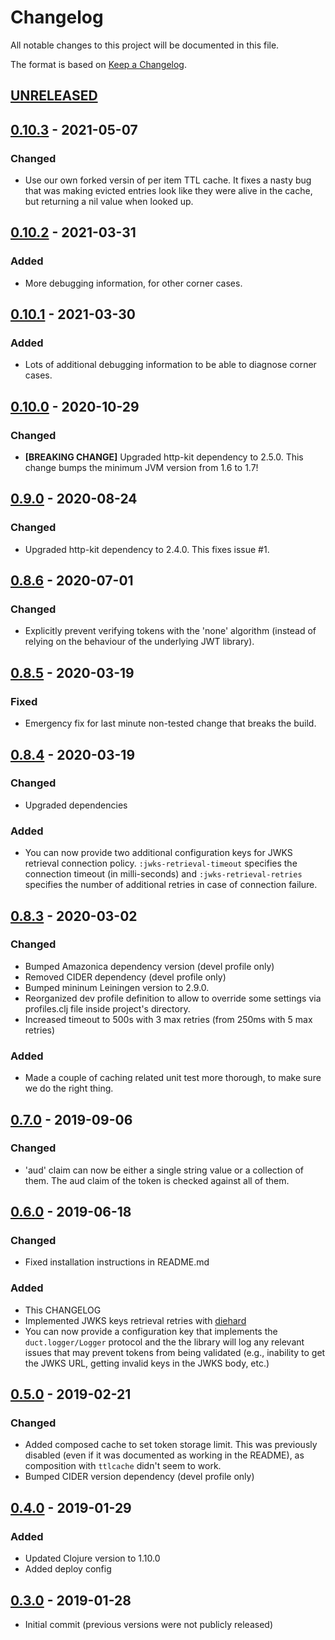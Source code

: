 # Changelog
All notable changes to this project will be documented in this file.

The format is based on [Keep a Changelog](http://keepachangelog.com/en/1.0.0/).

## [UNRELEASED]

## [0.10.3] - 2021-05-07

### Changed
- Use our own forked versin of per item TTL cache. It fixes a nasty bug that was making evicted entries look like they were alive in the cache, but returning a nil value when looked up.

## [0.10.2] - 2021-03-31

### Added
- More debugging information, for other corner cases.

## [0.10.1] - 2021-03-30

### Added
- Lots of additional debugging information to be able to diagnose corner cases.

## [0.10.0] - 2020-10-29

### Changed
- **[BREAKING CHANGE]** Upgraded http-kit dependency to 2.5.0. This change bumps the minimum JVM version from 1.6 to 1.7!

## [0.9.0] - 2020-08-24

### Changed
- Upgraded http-kit dependency to 2.4.0. This fixes issue #1.

## [0.8.6] - 2020-07-01

### Changed
- Explicitly prevent verifying tokens with the 'none' algorithm (instead of relying on the behaviour of the underlying JWT library).

## [0.8.5] - 2020-03-19

### Fixed
- Emergency fix for last minute non-tested change that breaks the build.

## [0.8.4] - 2020-03-19

### Changed
- Upgraded dependencies

### Added
- You can now provide two additional configuration keys for JWKS retrieval connection policy. `:jwks-retrieval-timeout` specifies the connection timeout (in milli-seconds) and `:jwks-retrieval-retries` specifies the number of additional retries in case of connection failure.

## [0.8.3] - 2020-03-02

### Changed
- Bumped Amazonica dependency version (devel profile only)
- Removed CIDER dependency (devel profile only)
- Bumped mininum Leiningen version to 2.9.0.
- Reorganized dev profile definition to allow to override some settings via profiles.clj file inside project's directory.
- Increased timeout to 500s with 3 max retries (from 250ms with 5 max retries)

### Added
- Made a couple of caching related unit test more thorough, to make sure we do the right thing.

## [0.7.0] - 2019-09-06

### Changed
- 'aud' claim can now be either a single string value or a collection of them. The aud claim of the token is checked against all of them.

## [0.6.0] - 2019-06-18

### Changed
- Fixed installation instructions in README.md

### Added
- This CHANGELOG
- Implemented JWKS keys retrieval retries with [diehard](https://github.com/sunng87/diehard)
- You can now provide a configuration key that implements the `duct.logger/Logger` protocol and the the library will log any relevant issues that may prevent tokens from being validated (e.g., inability to get the JWKS URL, getting invalid keys in the JWKS body, etc.)

## [0.5.0] - 2019-02-21

### Changed
- Added composed cache to set token storage limit. This was previously disabled (even if it was documented as working in the README), as composition with `ttlcache` didn't seem to work.
- Bumped CIDER version dependency (devel profile only)

## [0.4.0] - 2019-01-29

### Added
- Updated Clojure version to 1.10.0
- Added deploy config

## [0.3.0] - 2019-01-28
- Initial commit (previous versions were not publicly released)

[UNRELEASED]:  https://github.com/gethop-dev/buddy-auth.jwt-oidc/compare/v0.10.3...HEAD
[0.10.3]: https://github.com/gethop-dev/buddy-auth.jwt-oidc/releases/tag/v0.10.3
[0.10.2]: https://github.com/gethop-dev/buddy-auth.jwt-oidc/releases/tag/v0.10.2
[0.10.1]: https://github.com/gethop-dev/buddy-auth.jwt-oidc/releases/tag/v0.10.1
[0.10.0]: https://github.com/gethop-dev/buddy-auth.jwt-oidc/releases/tag/v0.10.0
[0.9.0]: https://github.com/gethop-dev/buddy-auth.jwt-oidc/releases/tag/v0.9.0
[0.8.6]: https://github.com/gethop-dev/buddy-auth.jwt-oidc/releases/tag/0.8.6
[0.8.5]: https://github.com/gethop-dev/buddy-auth.jwt-oidc/releases/tag/0.8.5
[0.8.4]: https://github.com/gethop-dev/buddy-auth.jwt-oidc/releases/tag/0.8.4
[0.8.3]: https://github.com/gethop-dev/buddy-auth.jwt-oidc/releases/tag/0.8.3
[0.8.2]: https://github.com/gethop-dev/buddy-auth.jwt-oidc/releases/tag/0.8.2
[0.8.1]: https://github.com/gethop-dev/buddy-auth.jwt-oidc/releases/tag/0.8.1
[0.8.0]: https://github.com/gethop-dev/buddy-auth.jwt-oidc/releases/tag/0.8.0
[0.7.0]: https://github.com/gethop-dev/buddy-auth.jwt-oidc/releases/tag/0.7.0
[0.6.0]: https://github.com/gethop-dev/buddy-auth.jwt-oidc/releases/tag/0.6.0
[0.5.0]: https://github.com/gethop-dev/buddy-auth.jwt-oidc/releases/tag/0.5.0
[0.4.0]: https://github.com/gethop-dev/buddy-auth.jwt-oidc/releases/tag/v0.4.0
[0.3.0]: https://github.com/gethop-dev/buddy-auth.jwt-oidc/releases/tag/v0.3.0
